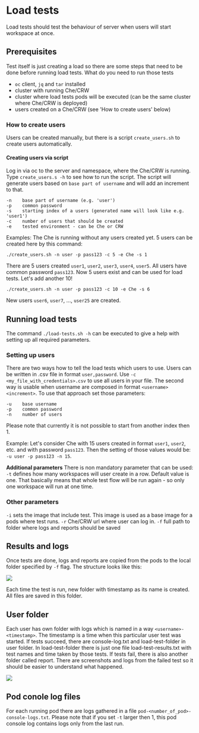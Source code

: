 # Load tests

Load tests should test the behaviour of server when users will start workspace at once. 

## Prerequisites
Test itself is just creating a load so there are some steps that need to be done before running load tests.
What do you need to run those tests
- `oc` client, `jq` and `tar` installed
- cluster with running Che/CRW
- cluster where load tests pods will be executed (can be the same cluster where Che/CRW is deployed)
- users created on a Che/CRW (see 'How to create users' below)

### How to create users
Users can be created manually, but there is a script `create_users.sh` to create users automatically.
#### Creating users via script
Log in via oc to the server and namespace, where the Che/CRW is running.
Type `create_users.s -h` to see how to run the script. The script will generate users based on `base part of username` and will add an increment to that.
```
-n    base part of username (e.g. 'user')
-p    common password
-s    starting index of a users (generated name will look like e.g. 'user1')
-c    number of users that should be created
-e    tested environment - can be Che or CRW
```
Examples:
The Che is running without any users created yet. 5 users can be created here by this command:
```
./create_users.sh -n user -p pass123 -c 5 -e Che -s 1
```

There are 5 users created `user1`, `user2`, `user3`, `user4`, `user5`. All users have common password `pass123`. 
Now 5 users exist and can be used for load tests. Let's add another 10!
```
./create_users.sh -n user -p pass123 -c 10 -e Che -s 6
```
New users `user6`, `user7`, ..., `user25` are created.

## Running load tests
The command `./load-tests.sh -h` can be executed to give a help with setting up all required parameters.

### Setting up users
There are two ways how to tell the load tests which users to use. Users can be written in .csv file in format `user,password`. Use `-c <my_file_with_credentials>.csv` to use all users in your file.
The second way is usable when username are composed in format `<username><increment>`. To use that approach set those parameters:
```
-u    base username
-p    common password
-n    number of users 
```
Please note that currently it is not possible to start from another index then 1. 

Example:
Let's consider Che with 15 users created in format `user1`, `user2`, etc. and with password `pass123`. Then the setting of those values would be: `-u user -p pass123 -n 15`.

**Additional parameters**
There is non mandatory parameter that can be used:
`-t` defines how many workspaces will user create in a row. Default value is one. That basically means that whole test flow will be run again - so only one workspace will run at one time.

### Other parameters
`-i` sets the image that include test. This image is used as a base image for a pods where test runs.
`-r` Che/CRW url where user can log in.
`-f` full path to folder where logs and reports should be saved

## Results and logs
Once tests are done, logs and reports are copied from the pods to the local folder specified by `-f` flag. The structure looks like this:

![](report-tree.png)

Each time the test is run, new folder with timestamp as its name is created. All files are saved in this folder. 

## User folder
Each user has own folder with logs which is named in a way `<username>-<timestamp>`. The timestamp is a time when this particular user test was started. If tests succeed, there are console-log.txt and load-test-folder in user folder. In load-test-folder there is just one file load-test-results.txt with test names and time taken by those tests.
If tests fail, there is also another folder called report. There are screenshots and logs from the failed test so it should be easier to understand what happened.

![](report-user.png)

## Pod conole log files
For each running pod there are logs gathered in a file `pod-<number_of_pod>-console-logs.txt`. Please note that if you set `-t` larger then 1, this pod console log contains logs only from the last run. 

